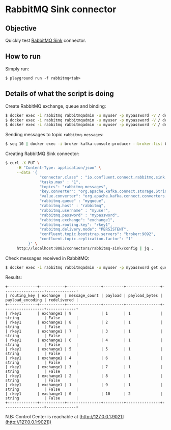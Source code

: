 # RabbitMQ Sink connector



## Objective

Quickly test [RabbitMQ Sink](https://docs.confluent.io/current/connect/kafka-connect-rabbitmq/sink/index.html#rabbitmq-sink-connector-for-cp) connector.


## How to run

Simply run:

```
$ playground run -f rabbitmq<tab>
```

## Details of what the script is doing

Create RabbitMQ exchange, queue and binding:

```bash
$ docker exec -i rabbitmq rabbitmqadmin -u myuser -p mypassword -V / declare exchange name=exchange1 type=direct
$ docker exec -i rabbitmq rabbitmqadmin -u myuser -p mypassword -V / declare queue name=queue1 durable=true
$ docker exec -i rabbitmq rabbitmqadmin -u myuser -p mypassword -V / declare binding source=exchange1 destination=queue1 routing_key=rkey1
```

Sending messages to topic `rabbitmq-messages`:

```bash
$ seq 10 | docker exec -i broker kafka-console-producer --broker-list broker:9092 --topic rabbitmq-messages
```

Creating RabbitMQ Sink connector:

```bash
$ curl -X PUT \
     -H "Content-Type: application/json" \
     --data '{
               "connector.class" : "io.confluent.connect.rabbitmq.sink.RabbitMQSinkConnector",
               "tasks.max" : "1",
               "topics": "rabbitmq-messages",
               "key.converter": "org.apache.kafka.connect.storage.StringConverter",
               "value.converter": "org.apache.kafka.connect.converters.ByteArrayConverter",
               "rabbitmq.queue" : "myqueue",
               "rabbitmq.host" : "rabbitmq",
               "rabbitmq.username" : "myuser",
               "rabbitmq.password" : "mypassword",
               "rabbitmq.exchange": "exchange1",
               "rabbitmq.routing.key": "rkey1",
               "rabbitmq.delivery.mode": "PERSISTENT",
               "confluent.topic.bootstrap.servers": "broker:9092",
               "confluent.topic.replication.factor": "1"
          }' \
     http://localhost:8083/connectors/rabbitmq-sink/config | jq .
```

Check messages received in RabbitMQ:

```bash
$ docker exec -i rabbitmq rabbitmqadmin -u myuser -p mypassword get queue=queue1 count=10
```

Results:

```
+-------------+-----------+---------------+---------+---------------+------------------+-------------+
| routing_key | exchange  | message_count | payload | payload_bytes | payload_encoding | redelivered |
+-------------+-----------+---------------+---------+---------------+------------------+-------------+
| rkey1       | exchange1 | 9             | 1       | 1             | string           | False       |
| rkey1       | exchange1 | 8             | 2       | 1             | string           | False       |
| rkey1       | exchange1 | 7             | 3       | 1             | string           | False       |
| rkey1       | exchange1 | 6             | 4       | 1             | string           | False       |
| rkey1       | exchange1 | 5             | 5       | 1             | string           | False       |
| rkey1       | exchange1 | 4             | 6       | 1             | string           | False       |
| rkey1       | exchange1 | 3             | 7       | 1             | string           | False       |
| rkey1       | exchange1 | 2             | 8       | 1             | string           | False       |
| rkey1       | exchange1 | 1             | 9       | 1             | string           | False       |
| rkey1       | exchange1 | 0             | 10      | 2             | string           | False       |
+-------------+-----------+---------------+---------+---------------+------------------+-------------+
```

N.B: Control Center is reachable at [http://127.0.0.1:9021](http://127.0.0.1:9021])
